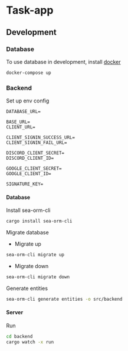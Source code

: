 # Task-app

## Development

### Database

To use database in development, install [docker](https://www.docker.com/)

```sh
docker-compose up
```

### Backend

Set up env config
```env
DATABASE_URL=

BASE_URL=
CLIENT_URL=

CLIENT_SIGNIN_SUCCESS_URL=
CLIENT_SIGNIN_FAIL_URL=

DISCORD_CLIENT_SECRET=
DISCORD_CLIENT_ID=

GOOGLE_CLIENT_SECRET=
GOOGLE_CLIENT_ID=

SIGNATURE_KEY=
```

#### Database

Install sea-orm-cli

```sh
cargo install sea-orm-cli
```

Migrate database

- Migrate up
```sh
sea-orm-cli migrate up
```
- Migrate down
```sh
sea-orm-cli migrate down
```

Generate entities
```sh
sea-orm-cli generate entities -o src/backend
```

#### Server

Run

```sh
cd backend
cargo watch -x run
```

